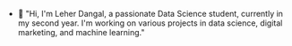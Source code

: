 - 👋 "Hi, I'm Leher Dangal, a passionate Data Science student, currently in my second year. I'm working on various projects in data science, digital marketing, and machine learning."

